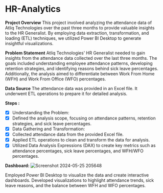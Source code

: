 # HR-Analytics
**Project Overview**
This project involved analyzing the attendance data of Atliq Technologies over the past three months to provide valuable insights to the HR Generalist. By employing data extraction, transformation, and loading (ETL) techniques, we utilized Power BI Desktop to generate insightful visualizations.

**Problem Statement**
Atliq Technologies' HR Generalist needed to gain insights from the attendance data collected over the last three months. The goals included understanding employee attendance patterns, developing retention strategies, and identifying reasons behind sick leave percentages. Additionally, the analysis aimed to differentiate between Work From Home (WFH) and Work From Office (WFO) percentages.

**Data Source**
The attendance data was provided in an Excel file. It underwent ETL operations to prepare it for detailed analysis.

**Steps :**
- [x] Understanding the Problem:
- [x] Defined the analysis scope, focusing on attendance patterns, retention strategies, and sick leave percentages.
- [x] Data Gathering and Transformation:
- [x] Collected attendance data from the provided Excel file.
- [x] Applied ETL operations to clean and transform the data for analysis.
- [x] Utilized Data Analysis Expressions (DAX) to create key metrics such as attendance percentages, sick leave percentages, and WFH/WFO percentages.

**Dashboard:**
![Screenshot 2024-05-25 205648](https://github.com/sandhyahm1804/Business-Insights-360/assets/153446889/72ee320e-76bc-49c3-963f-636694b1b72b)

Employed Power BI Desktop to visualize the data and create interactive dashboards.
Developed visualizations to highlight attendance trends, sick leave reasons, and the balance between WFH and WFO percentages.
